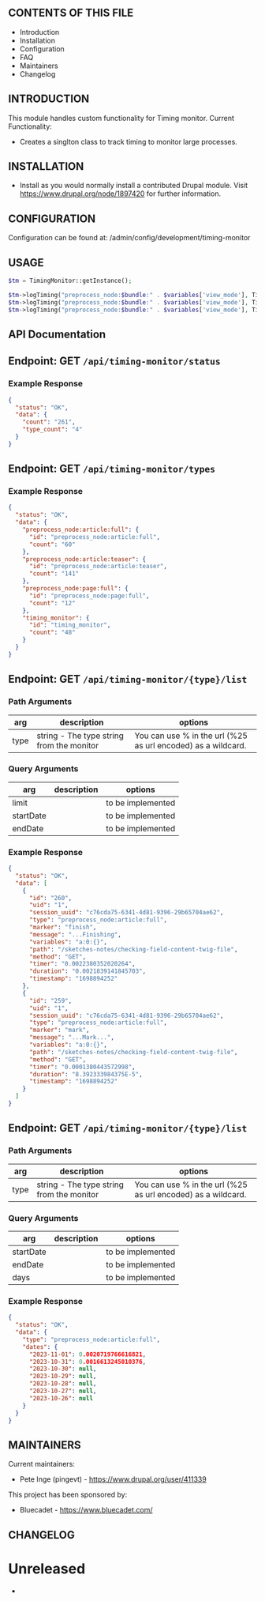 CONTENTS OF THIS FILE
---------------------

 * Introduction
 * Installation
 * Configuration
 * FAQ
 * Maintainers
 * Changelog


INTRODUCTION
------------

This module handles custom functionality for Timing monitor.
Current Functionality:

 * Creates a singlton class to track timing to monitor large processes.


INSTALLATION
------------

 * Install as you would normally install a contributed Drupal module. Visit
   https://www.drupal.org/node/1897420 for further information.


CONFIGURATION
-------------

Configuration can be found at: /admin/config/development/timing-monitor

USAGE
-----

```php
$tm = TimingMonitor::getInstance();

$tm->logTiming("preprocess_node:$bundle:" . $variables['view_mode'], TimingMonitor::START, "Starting...");
$tm->logTiming("preprocess_node:$bundle:" . $variables['view_mode'], TimingMonitor::MARK, "...Mark...");
$tm->logTiming("preprocess_node:$bundle:" . $variables['view_mode'], TimingMonitor::FINISH, "...Finishing");

``````

API Documentation
-----------------

## Endpoint: GET `/api/timing-monitor/status`

### Example Response

```json
{
  "status": "OK",
  "data": {
    "count": "261",
    "type_count": "4"
  }
}
```

## Endpoint: GET `/api/timing-monitor/types`

### Example Response

```json
{
  "status": "OK",
  "data": {
    "preprocess_node:article:full": {
      "id": "preprocess_node:article:full",
      "count": "60"
    },
    "preprocess_node:article:teaser": {
      "id": "preprocess_node:article:teaser",
      "count": "141"
    },
    "preprocess_node:page:full": {
      "id": "preprocess_node:page:full",
      "count": "12"
    },
    "timing_monitor": {
      "id": "timing_monitor",
      "count": "48"
    }
  }
}
```

## Endpoint: GET `/api/timing-monitor/{type}/list`

### Path Arguments

| arg | description | options |
| --- | ----------- | ------- |
| type | string - The type string from the monitor | You can use % in the url (%25 as url encoded) as a wildcard.

### Query Arguments

| arg         | description | options |
| ----------- | ----------- | ------- |
| limit       |  | to be implemented |
| startDate   |  | to be implemented |
| endDate     |  | to be implemented |

### Example Response

```json
{
  "status": "OK",
  "data": [
    {
      "id": "260",
      "uid": "1",
      "session_uuid": "c76cda75-6341-4d81-9396-29b65704ae62",
      "type": "preprocess_node:article:full",
      "marker": "finish",
      "message": "...Finishing",
      "variables": "a:0:{}",
      "path": "/sketches-notes/checking-field-content-twig-file",
      "method": "GET",
      "timer": "0.0022380352020264",
      "duration": "0.0021839141845703",
      "timestamp": "1698894252"
    },
    {
      "id": "259",
      "uid": "1",
      "session_uuid": "c76cda75-6341-4d81-9396-29b65704ae62",
      "type": "preprocess_node:article:full",
      "marker": "mark",
      "message": "...Mark...",
      "variables": "a:0:{}",
      "path": "/sketches-notes/checking-field-content-twig-file",
      "method": "GET",
      "timer": "0.0001380443572998",
      "duration": "8.392333984375E-5",
      "timestamp": "1698894252"
    }
  ]
}
```

## Endpoint: GET `/api/timing-monitor/{type}/list`

### Path Arguments

| arg | description | options |
| --- | ----------- | ------- |
| type | string - The type string from the monitor | You can use % in the url (%25 as url encoded) as a wildcard.

### Query Arguments

| arg         | description | options |
| ----------- | ----------- | ------- |
| startDate   |   | to be implemented |
| endDate     |   | to be implemented |
| days        |   | to be implemented |

### Example Response

```json
{
  "status": "OK",
  "data": {
    "type": "preprocess_node:article:full",
    "dates": {
      "2023-11-01": 0.0020719766616821,
      "2023-10-31": 0.0016613245010376,
      "2023-10-30": null,
      "2023-10-29": null,
      "2023-10-28": null,
      "2023-10-27": null,
      "2023-10-26": null
    }
  }
}
```

MAINTAINERS
-----------

Current maintainers:

 * Pete Inge (pingevt) - https://www.drupal.org/user/411339

This project has been sponsored by:

 * Bluecadet - https://www.bluecadet.com/


CHANGELOG
---------

# Unreleased

 -
